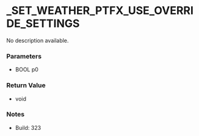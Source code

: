 # _SET_WEATHER_PTFX_USE_OVERRIDE_SETTINGS

No description available.

### Parameters
* BOOL p0

### Return Value
* void

### Notes
* Build: 323

